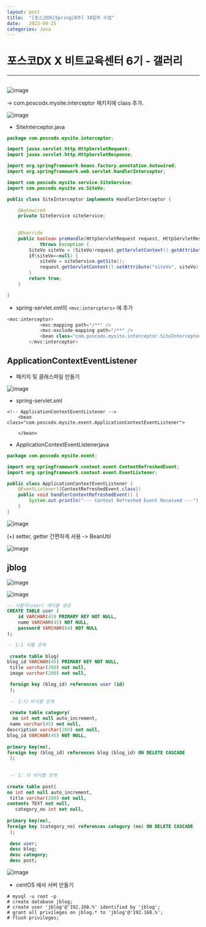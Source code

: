 ```yaml
---
layout: post
title:  "[포스코DX|Spring|8주] 34일차 수업"
date:   2023-09-25
categories: Java
---
```


# 포스코DX X 비트교육센터 6기 - 갤러리

---

## 


![image](https://github.com/talkingOrange/talkingOrange.github.io/assets/88815795/d5cdd3b8-4fe8-40a3-abe1-47839f32c4cf)

-> com.poscodx.mysite.interceptor 패키지에 class 추가.

![image](https://github.com/talkingOrange/talkingOrange.github.io/assets/88815795/6e7f1568-22d5-455f-8b0e-2e0aa976717b)


- SiteInterceptor.java

```java
package com.poscodx.mysite.interceptor;

import javax.servlet.http.HttpServletRequest;
import javax.servlet.http.HttpServletResponse;

import org.springframework.beans.factory.annotation.Autowired;
import org.springframework.web.servlet.HandlerInterceptor;

import com.poscodx.mysite.service.SiteService;
import com.poscodx.mysite.vo.SiteVo;

public class SiteInterceptor implements HandlerInterceptor {

	@Autowired
	private SiteService siteService;
	
	
	@Override
	public boolean preHandle(HttpServletRequest request, HttpServletResponse response, Object handler)
			throws Exception {
		SiteVo siteVo = (SiteVo)request.getServletContext().getAttribute("siteVo");
		if(siteVo==null) {
			siteVo = siteService.getSite();
			request.getServletContext().setAttribute("siteVo", siteVo);
		}
		return true;
	}

}


```

- spring-servlet.xml의 `<mvc:intercpters>` 에 추가

```java
<mvc:interceptor>
			<mvc:mapping path="/**" />
			<mvc:exclude-mapping path="/**" />
			<bean class="com.poscodx.mysite.interceptor.SiteInterceptor" />
		</mvc:interceptor>
```



## ApplicationContextEventListener

- 패키지 및 클래스파일 만들기

![image](https://github.com/talkingOrange/talkingOrange.github.io/assets/88815795/30bc67f1-3ef7-4850-964a-ca808aea7c71)


- spring-servlet.xml

```
<!-- ApplicationContextEventListener -->
	<bean class="com.poscodx.mysite.event.ApplicationContextEventListener">
	
	</bean>
```

- ApplicationContextEventListenerjava

```java
package com.poscodx.mysite.event;

import org.springframework.context.event.ContextRefreshedEvent;
import org.springframework.context.event.EventListener;

public class ApplicationContextEventListener {
	@EventListener({ContextRefreshedEvent.class})
	public void handlerContextRefreshedEvent() {
		System.out.println("--- Context Refreshed Event Received ---");
	}
}

```

![image](https://github.com/talkingOrange/talkingOrange.github.io/assets/88815795/375ac5ac-af50-4af9-8ee6-33a40630d95f)


(+) setter, getter 간편하게 사용 -> BeanUtil 

![image](https://github.com/talkingOrange/talkingOrange.github.io/assets/88815795/e7fb1811-6a6a-4d8f-9455-a15dc54ef600)



## jblog

![image](https://github.com/talkingOrange/talkingOrange.github.io/assets/88815795/5ca3bbf6-4236-4dce-a169-384dffc95167)

![image](https://github.com/talkingOrange/talkingOrange.github.io/assets/88815795/ccbbec5a-fe57-4c04-8775-648fe3c69ca2)





```sql
-- 사용자(user) 테이블 생성
CREATE TABLE user (
    id VARCHAR(45) PRIMARY KEY NOT NULL,
    name VARCHAR(45) NOT NULL,
    password VARCHAR(64) NOT NULL
);

-- 1:1 식별 관계 
 
 create table blog(
blog_id VARCHAR(45) PRIMARY KEY NOT NULL,
 title varchar(200) not null,
 image varchar(200) not null,

 foreign key (blog_id) references user (id)
 );
 
 -- 1:다 비식별 관계
 
 create table category(
  no int not null auto_increment,
 name varchar(45) not null,
description varchar(200) not null,
blog_id VARCHAR(45) NOT NULL,
 
primary key(no),
foreign key (blog_id) references blog (blog_id) ON DELETE CASCADE
 );
 
 
 -- 1: 다 비식별 관계
 
create table post(
no int not null auto_increment,
 title varchar(200) not null,
contents TEXT not null,
   category_no int not null,
   
primary key(no),
foreign key (category_no) references category (no) ON DELETE CASCADE
 );
 
 desc user;
 desc blog;
 desc category;
 desc post;
```

![image](https://github.com/talkingOrange/talkingOrange.github.io/assets/88815795/cb404391-704d-4ec9-aefe-a29441f9d477)



- centOS 에서  서버 만들기

```console
# mysql -u root -p
# create database jblog;
# create user 'jblog'@'192.168.%' identified by 'jblog';
# grant all privileges on jblog.* to 'jblog'@'192.168.%';
# flush privileges;
```


